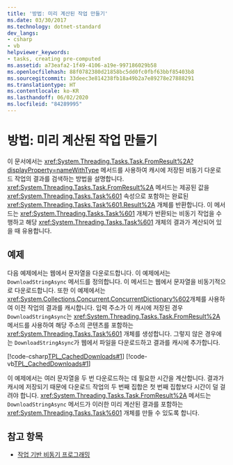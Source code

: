 ```yaml
---
title: '방법: 미리 계산된 작업 만들기'
ms.date: 03/30/2017
ms.technology: dotnet-standard
dev_langs:
- csharp
- vb
helpviewer_keywords:
- tasks, creating pre-computed
ms.assetid: a73eafa2-1f49-4106-a19e-997186029b58
ms.openlocfilehash: 88f0782380d21858bc5dd0fc0fbf63bbf85403b8
ms.sourcegitcommit: 33deec3e814238fb18a49b2a7e89278e27888291
ms.translationtype: HT
ms.contentlocale: ko-KR
ms.lasthandoff: 06/02/2020
ms.locfileid: "84289995"
---
```

# <a name="how-to-create-pre-computed-tasks"></a>방법: 미리 계산된 작업 만들기
이 문서에서는 <xref:System.Threading.Tasks.Task.FromResult%2A?displayProperty=nameWithType> 메서드를 사용하여 캐시에 저장된 비동기 다운로드 작업의 결과를 검색하는 방법을 설명합니다. <xref:System.Threading.Tasks.Task.FromResult%2A> 메서드는 제공된 값을 <xref:System.Threading.Tasks.Task%601> 속성으로 포함하는 완료된 <xref:System.Threading.Tasks.Task%601.Result%2A> 개체를 반환합니다. 이 메서드는 <xref:System.Threading.Tasks.Task%601> 개체가 반환되는 비동기 작업을 수행하고 해당 <xref:System.Threading.Tasks.Task%601> 개체의 결과가 계산되어 있을 때 유용합니다.  
  
## <a name="example"></a>예제  
 다음 예제에서는 웹에서 문자열을 다운로드합니다. 이 예제에서는 `DownloadStringAsync` 메서드를 정의합니다. 이 메서드는 웹에서 문자열을 비동기적으로 다운로드합니다. 또한 이 예제에서는 <xref:System.Collections.Concurrent.ConcurrentDictionary%602>개체를 사용하여 이전 작업의 결과를 캐시합니다. 입력 주소가 이 캐시에 저장된 경우 `DownloadStringAsync`는 <xref:System.Threading.Tasks.Task.FromResult%2A> 메서드를 사용하여 해당 주소의 콘텐츠를 포함하는 <xref:System.Threading.Tasks.Task%601> 개체를 생성합니다. 그렇지 않은 경우에는 `DownloadStringAsync`가 웹에서 파일을 다운로드하고 결과를 캐시에 추가합니다.  
  
 [!code-csharp[TPL_CachedDownloads#1](../../../samples/snippets/csharp/VS_Snippets_Misc/tpl_cacheddownloads/cs/cacheddownloads.cs#1)]
 [!code-vb[TPL_CachedDownloads#1](../../../samples/snippets/visualbasic/VS_Snippets_Misc/tpl_cacheddownloads/vb/cacheddownloads.vb#1)]  
  
 이 예제에서는 여러 문자열을 두 번 다운로드하는 데 필요한 시간을 계산합니다. 결과가 캐시에 저장되기 때문에 다운로드 작업의 두 번째 집합은 첫 번째 집합보다 시간이 덜 걸려야 합니다. <xref:System.Threading.Tasks.Task.FromResult%2A> 메서드는 `DownloadStringAsync` 메서드가 이러한 미리 계산된 결과를 포함하는 <xref:System.Threading.Tasks.Task%601> 개체를 만들 수 있도록 합니다.  
  
## <a name="see-also"></a>참고 항목

- [작업 기반 비동기 프로그래밍](task-based-asynchronous-programming.md)
